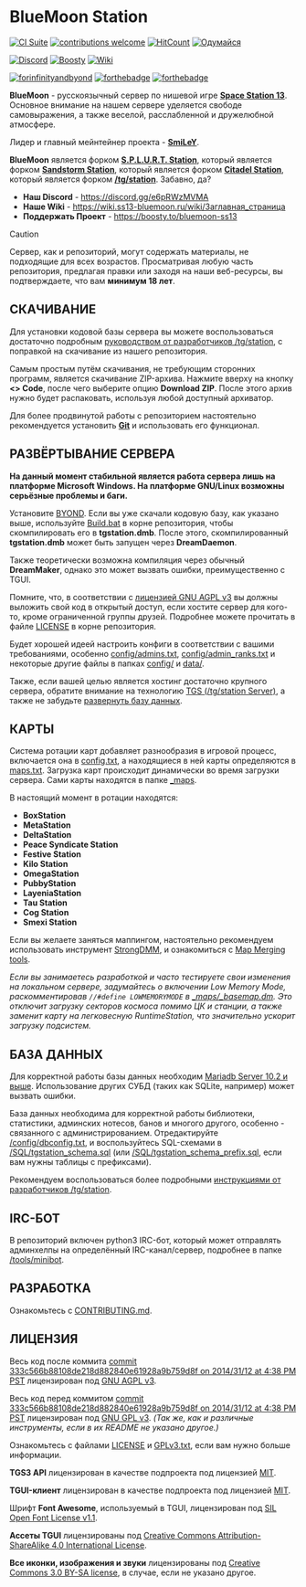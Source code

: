 # BlueMoon Station
[![CI Suite](https://github.com/BlueMoon-Labs/MOLOT-BlueMoon-Station/workflows/CI%20Suite/badge.svg)](https://github.com/BlueMoon-Labs/MOLOT-BlueMoon-Station//actions?query=workflow%3A%22CI+Suite%22) [![contributions welcome](https://img.shields.io/badge/contributions-welcome-brightgreen.svg?style=flat)](https://github.com/BlueMoon-Labs/MOLOT-BlueMoon-Station/pulls) [![HitCount](https://hits.dwyl.com/BlueMoon-Labs/MOLOT-BlueMoon-Station.svg)](https://hits.dwyl.com/BlueMoon-Labs/MOLOT-BlueMoon-Station) [![Одумайся](https://camo.githubusercontent.com/557504a5326b02363676cd365a4ec29e50199149db8e9d5afed26e2b99c7dc26/68747470733a2f2f696d672e736869656c64732e696f2f62616467652f7374617274253230776974682d7768792533462d627269676874677265656e2e7376673f7374796c653d666c6174)](https://www.youtube.com/watch?v=doA9R9k4C9s)

[![Discord](https://img.shields.io/badge/Discord-%235865F2.svg?style=for-the-badge&logo=discord&logoColor=white)](https://discord.gg/e6pRWzMVMA) [![Boosty](https://img.shields.io/badge/sponsor-30363D?style=for-the-badge&logo=GitHub-Sponsors&logoColor=#EA4AAA)](https://boosty.to/bluemoon-ss13) [![Wiki](https://img.shields.io/badge/Wikipedia-%23000000.svg?style=for-the-badge&logo=wikipedia&logoColor=white)](https://wiki.ss13-bluemoon.ru/wiki/Заглавная_страница)

[![forinfinityandbyond](https://user-images.githubusercontent.com/5211576/29499758-4efff304-85e6-11e7-8267-62919c3688a9.gif)](https://www.reddit.com/r/SS13/comments/5oplxp/what_is_the_main_problem_with_byond_as_an_engine/dclbu1a) [![forthebadge](https://forthebadge.com/images/badges/ctrl-c-ctrl-v.svg)](https://forthebadge.com) [![forthebadge](https://forthebadge.com/images/badges/works-on-my-machine.svg)](https://forthebadge.com)

**BlueMoon** - русскоязычный сервер по нишевой игре **[Space Station 13](https://ru.wikipedia.org/wiki/Space_Station_13)**. Основное внимание на нашем сервере уделяется свободе самовыражения, а также веселой, расслабленной и дружелюбной атмосфере.

Лидер и главный мейнтейнер проекта - **[SmiLeY](https://github.com/SmiLeYre)**.

**BlueMoon** является форком **[S.P.L.U.R.T. Station](https://github.com/SPLURT-Station/S.P.L.U.R.T-Station-13)**, который является форком **[Sandstorm Station](https://github.com/SandPoot/Sandstorm-Station-13)**, который является форком **[Citadel Station](https://github.com/Citadel-Station-13/Citadel-Station-13)**, который является форком **[/tg/station](https://tgstation13.org/phpBB/viewforum.php?f=60)**. Забавно, да?

* **Наш Discord** - <https://discord.gg/e6pRWzMVMA>
* **Наше Wiki** - <https://wiki.ss13-bluemoon.ru/wiki/Заглавная_страница>
* **Поддержать Проект** - <https://boosty.to/bluemoon-ss13>

> [!CAUTION]
> Сервер, как и репозиторий, могут содержать материалы, не подходящие для всех возрастов. Просматривая любую часть репозитория, предлагая правки или заходя на наши веб-ресурсы, вы подтверждаете, что вам **минимум 18 лет**.

## СКАЧИВАНИЕ

Для установки кодовой базы сервера вы можете воспользоваться достаточно подробным [руководством от разработчиков /tg/station](http://www.tgstation13.org/wiki/Downloading_the_source_code), с поправкой на скачивание из нашего репозитория.

Самым простым путём скачивания, не требующим сторонних программ, является скачивание ZIP-архива. Нажмите вверху на кнопку **<> Code**, после чего выберите опцию **Download ZIP**. После этого архив нужно будет распаковать, используя любой доступный архиватор.

Для более продвинутой работы с репозиторием настоятельно рекомендуется установить **[Git](https://git-scm.com/)** и использовать его функционал.

## РАЗВЁРТЫВАНИЕ СЕРВЕРА
**На данный момент стабильной является работа сервера лишь на платформе Microsoft Windows. На платформе GNU/Linux возможны серьёзные проблемы и баги.**

Установите  [BYOND](https://www.byond.com/download). Если вы уже скачали кодовую базу, как указано выше, используйте [Build.bat](Build.bat) в корне репозитория, чтобы скомпилировать его в **tgstation.dmb**. После этого, скомпилированный **tgstation.dmb** может быть запущен через **DreamDaemon**.

Также теоретически возможна компиляция через обычный **DreamMaker**, однако это может вызвать ошибки, преимущественно с TGUI.

Помните, что, в соответствии с [лицензией GNU AGPL v3](#лицензия) вы должны выложить свой код в открытый доступ, если хостите сервер для кого-то, кроме ограниченной группы друзей. Подробнее можете прочитать в файле [LICENSE](LICENSE) в корне репозитория.

Будет хорошей идеей настроить конфиги в соответствии с вашими требованиями, особенно [config/admins.txt](config/admins.txt), [config/admin_ranks.txt](config/admin_ranks.txt) и некоторые другие файлы в папках [config/](config) и [data/](data).

Также, если вашей целью является хостинг достаточно крупного сервера, обратите внимание на технологию [TGS (/tg/station Server)](https://github.com/tgstation/tgstation-server), а также не забудьте [развернуть базу данных](#база-данных).

## КАРТЫ

Система ротации карт добавляет разнообразия в игровой процесс, включается она в [config.txt](config/config.txt), а находящиеся в ней карты определяются в [maps.txt](config/maps.txt). Загрузка карт происходит динамически во время загрузки сервера. Сами карты находятся в папке [_maps](_maps).

В настоящий момент в ротации находятся:
* **BoxStation**
* **MetaStation**
* **DeltaStation**
* **Peace Syndicate Station**
* **Festive Station**
* **Kilo Station**
* **OmegaStation**
* **PubbyStation**
* **LayeniaStation**
* **Tau Station**
* **Cog Station**
* **Smexi Station**

Если вы желаете заняться маппингом, настоятельно рекомендуем использовать инструмент [StrongDMM](https://github.com/SpaiR/StrongDMM), и ознакомиться с [Map Merging tools](http://tgstation13.org/wiki/Map_Merger).

*Если вы занимаетесь разработкой и часто тестируете свои изменения на локальном сервере, задумайтесь о включении Low Memory Mode, раскомментировав ``//#define LOWMEMORYMODE`` в [_maps/_basemap.dm](_maps/_basemap.dm). Это отключит загрузку секторов космоса помимо ЦК и станции, а также заменит карту на легковесную RuntimeStation, что значительно ускорит загрузку подсистем.*

## БАЗА ДАННЫХ

Для корректной работы базы данных необходим [Mariadb Server 10.2 и выше](https://mariadb.org/). Использование других СУБД (таких как SQLite, например) может вызвать ошибки.

База данных необходима для корректной работы библиотеки, статистики, админских нотесов, банов и многого другого, особенно - связанного с администрированием. Отредактируйте [/config/dbconfig.txt](/config/dbconfig.txt), и воспользуйтесь SQL-схемами в [/SQL/tgstation_schema.sql](/SQL/tgstation_schema.sql) (или [/SQL/tgstation_schema_prefix.sql](/SQL/tgstation_schema_prefix.sql), если вам нужны таблицы с префиксами).

Рекомендуем воспользоваться более подробными [инструкциями от разработчиков /tg/station](https://www.tgstation13.org/wiki/Downloading_the_source_code#Setting_up_the_database).

## IRC-БОТ

В репозиторий включен python3 IRC-бот, который может отправлять админхелпы на определённый IRC-канал/сервер, подробнее в папке [/tools/minibot](/tools/minibot).

## РАЗРАБОТКА

Ознакомьтесь с [CONTRIBUTING.md](.github/CONTRIBUTING.md).

## ЛИЦЕНЗИЯ

Весь код после коммита [commit 333c566b88108de218d882840e61928a9b759d8f on 2014/31/12 at 4:38 PM PST](https://github.com/tgstation/tgstation/commit/333c566b88108de218d882840e61928a9b759d8f) лицензирован под [GNU AGPL v3](http://www.gnu.org/licenses/agpl-3.0.html).

Весь код перед коммитом [commit 333c566b88108de218d882840e61928a9b759d8f on 2014/31/12 at 4:38 PM PST](https://github.com/tgstation/tgstation/commit/333c566b88108de218d882840e61928a9b759d8f) лицензирован под [GNU GPL v3](https://www.gnu.org/licenses/gpl-3.0.html).
*(Так же, как и различные инструменты, если в их README не указано другое.)*

Ознакомьтесь с файлами [LICENSE](LICENSE) и [GPLv3.txt](GPLv3.txt), если вам нужно больше информации.

**TGS3 API** лицензирован в качестве подпроекта под лицензией [MIT](https://ru.wikipedia.org/wiki/%D0%9B%D0%B8%D1%86%D0%B5%D0%BD%D0%B7%D0%B8%D1%8F_MIT).

**TGUI-клиент** лицензирован в качестве подпроекта под лицензией [MIT](https://ru.wikipedia.org/wiki/%D0%9B%D0%B8%D1%86%D0%B5%D0%BD%D0%B7%D0%B8%D1%8F_MIT).

Шрифт **Font Awesome**, используемый в TGUI, лицензирован под [SIL Open Font License v1.1](https://ru.wikipedia.org/wiki/SIL_Open_Font_License).

**Ассеты TGUI** лицензированы под [Creative Commons Attribution-ShareAlike 4.0 International License](http://creativecommons.org/licenses/by-sa/4.0/).

**Все иконки, изображения и звуки** лицензированы под [Creative Commons 3.0 BY-SA license](https://creativecommons.org/licenses/by-sa/3.0/), в случае, если не указано другое.
